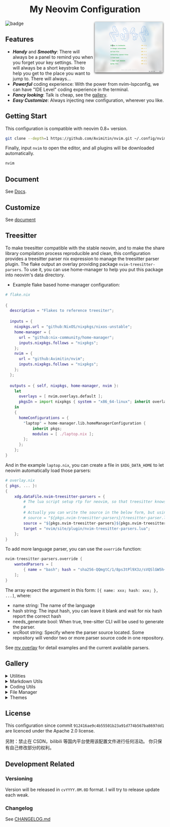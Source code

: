 <h1 align="center">My Neovim Configuration</h1>
<img src="./docs/images/screenshot.png" width="45%" align="right"/>

![badge](https://img.shields.io/github/license/Avimitin/nvim)

## Features

* ***Handy*** and ***Smoothy***: There will always be a panel to remind you
when you forget your key settings. There will always be a short keystroke to help
you get to the place you want to jump to. There will always…
* ***Powerful*** coding experience: With the power from nvim-lspconfig, we can
have "IDE Level" coding experience in the terminal.
* ***Fancy looking***: Talk is cheap, see the [gallery](#Gallery).
* ***Easy Customize***: Always injecting new configuration, wherever you like.

## Getting Start

This configuration is compatible with neovim 0.8+ version.

```bash
git clone --depth=1 https://github.com/Avimitin/nvim.git ~/.config/nvim
```

Finally, input `nvim` to open the editor, and all plugins will be downloaded automatically.

```bash
nvim
```

## Document

See [Docs](https://avimitin.github.io/nvim).

## Customize

See [document](./lua/core/README.md)

## Treesitter

To make treesitter compatible with the stable neovim, and to make the share library compilation process reproducible and clean,
this configuration provides a treesitter parser nix expression to manage the treesitter parser plugin.
The flake output an overlay providing package `nvim-treesitter-parsers`.
To use it, you can use home-manager to help you put this package into neovim's data directory.

- Example flake based home-manager configuration:

```nix
# flake.nix

{
  description = "Flakes to reference treesiter";

  inputs = {
    nixpkgs.url = "github:NixOS/nixpkgs/nixos-unstable";
    home-manager = {
      url = "github:nix-community/home-manager";
      inputs.nixpkgs.follows = "nixpkgs";
    };
    nvim = {
      url = "github:Avimitin/nvim";
      inputs.nixpkgs.follows = "nixpkgs";
    };
  };

  outputs = { self, nixpkgs, home-manager, nvim }:
    let
      overlays = [ nvim.overlays.default ];
      pkgsIn = import nixpkgs { system = "x86_64-linux"; inherit overlays;  };
    in
    {
      homeConfigurations = {
        "laptop" = home-manager.lib.homeManagerConfiguration {
            inherit pkgs;
            modules = [ ./laptop.nix ];
        };
      };
    };
}
```

And in the example `laptop.nix`, you can create a file in `$XDG_DATA_HOME` to let neovim automatically load those parsers:

```nix
# overlay.nix
{ pkgs, ... }:
{
    xdg.dataFile.nvim-treesitter-parsers = {
        # The lua script setup rtp for neovim, so that treesitter knows where to find those parsers.
        #
        # Actually you can write the source in the below form, but using the passthru variable can keep in sync with upstream.
        # source = "${pkgs.nvim-treesitter-parsers}/treesitter-parser.lua";
        source = "${pkgs.nvim-treesitter-parsers}${pkgs.nvim-treesitter-parsers.passthru.luaScript}";
        target = "nvim/site/plugin/nvim-treesitter-parsers.lua";
    };
}
```

To add more language parser, you can use the `override` function:

```nix
nvim-treesitter-parsers.override {
    wantedParsers = [
        { name = "bash"; hash = "sha256-QQmgtC/1/8ps3tPl9X3z/sVQSlGW5h+DC364LBjLbWQ="; } 
    ];
}
```

The array expect the argument in this form: `[{ name: xxx; hash: xxx; }, ...]`,
where:

  - name string: The name of the language
  - hash string: The input hash, you can leave it blank and wait for nix hash report the correct hash
  - needs_generate bool: When true, tree-sitter CLI will be used to generate the parser.
  - srcRoot string: Specify where the parser source located. Some repository will vendor two or more parser source code in one repository.

See [my overlay](./overlay.nix) for detail examples and the current available parsers.

## Gallery

<details>
    <summary markdown="span">Utilities</summary>

| Easy in-file jump                             |
| --------------------------------------------- |
| ![LightSpeed](./docs/images/lightspeed.png)   |

</details>


<details>
    <summary markdown="span">Markdown Utils</summary>

| Markdown Preview                                   |
|----------------------------------------------------|
| ![image](./docs/images/neovim-md.png)              |

| Table                                              |
|----------------------------------------------------|
| ![vim-table-mode-gif](./docs/images/tablemode.gif) |

</details>


<details>
    <summary markdown="span">Coding Utils</summary>

| Diagnostic Panel |
|-----------------|
| ![image](./docs/images/trouble.png)  |

| Code Completion                       |
|---------------------------------------|
| ![coding](./docs/images/nvim-cmp.png) |

| Command Completion                                 |
|----------------------------------------------------|
| ![cmp-cmdline](./docs/images/nvim-cmp-cmdline.png) |

| Inline diagnostic analytics |
|-----------------------------|
| ![lsp-line](./docs/images/inline.png) |

| Signature Help                       |
|--------------------------------------|
| ![lsp-popup](./docs/images/help.png) |

| Code Actions                                    |
|-------------------------------------------------|
| ![lsp-codeaction](./docs/images/codeaction.png) |

| Diagnostic                                      |
|-------------------------------------------------|
| ![lsp-diagnostic](./docs/images/diagnostic.png) |

| Code navigate                          |
|----------------------------------------|
| ![Navigate](./docs/images/def-ref.png) |

| Project grep                                        |
|-----------------------------------------------------|
| ![live-grep](./docs/images/telescope-live-grep.png) |

| Symbol search                                   |
|-------------------------------------------------|
| ![symbols](./docs/images/telescope-symbols.png) |

</details>

<details>
    <summary markdown="span">File Manager</summary>

| nvim-tree                                 |
|-------------------------------------------|
| ![nvim-tree](./docs/images/nvim-tree.png) |

| Find file                                           |
|-----------------------------------------------------|
| ![find-file](./docs/images/telescope-find-file.png) |

</details>

<details>
    <summary markdown="span">Themes</summary>

| Kanagawa Theme                          |
|-----------------------------------------|
| ![kanagawa](./docs/images/kanagawa.png) |

</details>

## License

This configuration since commit `912416ae9c4b55501b23a91d774b567ba8697dd1` are
licenced under the Apache 2.0 license.

另附：禁止在 CSDN，bilibili 等国内平台使用该配置文件进行任何活动。
你只保有自己修改部分的权利。

## Development Related

### Versioning

Version will be released in `cvYYYY.0M.0D` format. I will try to release update each weak.

### Changelog

See [CHANGELOG.md](./CHANGELOG.md)

<br/>
